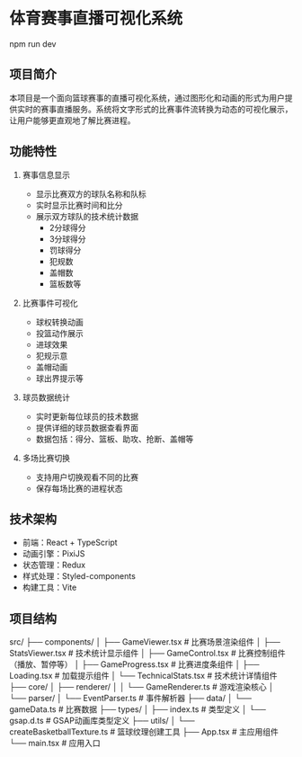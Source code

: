 # 体育赛事直播可视化系统
npm run dev
## 项目简介
本项目是一个面向篮球赛事的直播可视化系统，通过图形化和动画的形式为用户提供实时的赛事直播服务。系统将文字形式的比赛事件流转换为动态的可视化展示，让用户能够更直观地了解比赛进程。

## 功能特性
1. 赛事信息显示
   - 显示比赛双方的球队名称和队标
   - 实时显示比赛时间和比分
   - 展示双方球队的技术统计数据
     - 2分球得分
     - 3分球得分
     - 罚球得分
     - 犯规数
     - 盖帽数
     - 篮板数等

2. 比赛事件可视化
   - 球权转换动画
   - 投篮动作展示
   - 进球效果
   - 犯规示意
   - 盖帽动画
   - 球出界提示等

3. 球员数据统计
   - 实时更新每位球员的技术数据
   - 提供详细的球员数据查看界面
   - 数据包括：得分、篮板、助攻、抢断、盖帽等

4. 多场比赛切换
   - 支持用户切换观看不同的比赛
   - 保存每场比赛的进程状态

## 技术架构
- 前端：React + TypeScript
- 动画引擎：PixiJS
- 状态管理：Redux
- 样式处理：Styled-components
- 构建工具：Vite

## 项目结构 
src/
├── components/
│   ├── GameViewer.tsx      # 比赛场景渲染组件
│   ├── StatsViewer.tsx     # 技术统计显示组件
│   ├── GameControl.tsx     # 比赛控制组件（播放、暂停等）
│   ├── GameProgress.tsx    # 比赛进度条组件
│   ├── Loading.tsx         # 加载提示组件
│   └── TechnicalStats.tsx  # 技术统计详情组件
├── core/
│   ├── renderer/
│   │   └── GameRenderer.ts # 游戏渲染核心
│   └── parser/
│       └── EventParser.ts  # 事件解析器
├── data/
│   └── gameData.ts         # 比赛数据
├── types/
│   ├── index.ts            # 类型定义
│   └── gsap.d.ts          # GSAP动画库类型定义
├── utils/
│   └── createBasketballTexture.ts # 篮球纹理创建工具
├── App.tsx                 # 主应用组件
└── main.tsx               # 应用入口